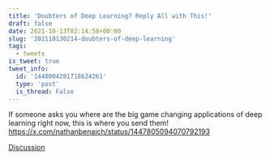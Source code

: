 ```yaml
---
title: 'Doubters of Deep Learning? Reply All with This!'
draft: false
date: 2021-10-13T02:14:58+00:00
slug: '202110130214-doubters-of-deep-learning'
tags:
  - tweets
is_tweet: true
tweet_info:
  id: '1448004281718624261'
  type: 'post'
  is_thread: False
---
```




If someone asks you where are the big game changing applications of deep learning right now, this is where you send them! <https://x.com/nathanbenaich/status/1447805094070792193>

[Discussion](https://x.com/sytelus/status/1448004281718624261)
